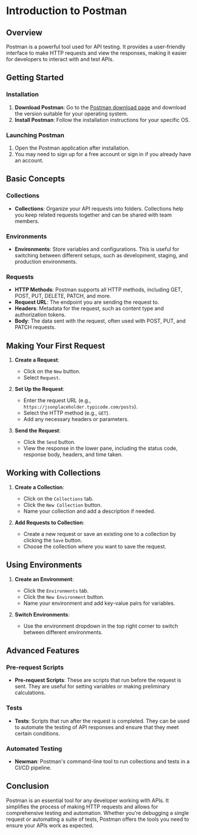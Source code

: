 # Introduction to Postman

## Overview

Postman is a powerful tool used for API testing. It provides a user-friendly interface to make HTTP requests and view the responses, making it easier for developers to interact with and test APIs.

## Getting Started

### Installation

1. **Download Postman**: Go to the [Postman download page](https://www.postman.com/downloads/) and download the version suitable for your operating system.
2. **Install Postman**: Follow the installation instructions for your specific OS.

### Launching Postman

1. Open the Postman application after installation.
2. You may need to sign up for a free account or sign in if you already have an account.

## Basic Concepts

### Collections

- **Collections**: Organize your API requests into folders. Collections help you keep related requests together and can be shared with team members.

### Environments

- **Environments**: Store variables and configurations. This is useful for switching between different setups, such as development, staging, and production environments.

### Requests

- **HTTP Methods**: Postman supports all HTTP methods, including GET, POST, PUT, DELETE, PATCH, and more.
- **Request URL**: The endpoint you are sending the request to.
- **Headers**: Metadata for the request, such as content type and authorization tokens.
- **Body**: The data sent with the request, often used with POST, PUT, and PATCH requests.

## Making Your First Request

1. **Create a Request**:
    - Click on the `New` button.
    - Select `Request`.

2. **Set Up the Request**:
    - Enter the request URL (e.g., `https://jsonplaceholder.typicode.com/posts`).
    - Select the HTTP method (e.g., `GET`).
    - Add any necessary headers or parameters.

3. **Send the Request**:
    - Click the `Send` button.
    - View the response in the lower pane, including the status code, response body, headers, and time taken.

## Working with Collections

1. **Create a Collection**:
    - Click on the `Collections` tab.
    - Click the `New Collection` button.
    - Name your collection and add a description if needed.

2. **Add Requests to Collection**:
    - Create a new request or save an existing one to a collection by clicking the `Save` button.
    - Choose the collection where you want to save the request.

## Using Environments

1. **Create an Environment**:
    - Click the `Environments` tab.
    - Click the `New Environment` button.
    - Name your environment and add key-value pairs for variables.

2. **Switch Environments**:
    - Use the environment dropdown in the top right corner to switch between different environments.

## Advanced Features

### Pre-request Scripts

- **Pre-request Scripts**: These are scripts that run before the request is sent. They are useful for setting variables or making preliminary calculations.

### Tests

- **Tests**: Scripts that run after the request is completed. They can be used to automate the testing of API responses and ensure that they meet certain conditions.

### Automated Testing

- **Newman**: Postman's command-line tool to run collections and tests in a CI/CD pipeline.

## Conclusion

Postman is an essential tool for any developer working with APIs. It simplifies the process of making HTTP requests and allows for comprehensive testing and automation. Whether you're debugging a single request or automating a suite of tests, Postman offers the tools you need to ensure your APIs work as expected.
